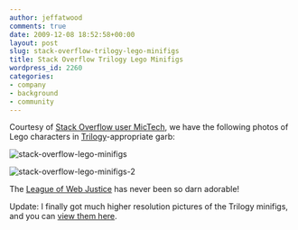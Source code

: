 ```yaml
---
author: jeffatwood
comments: true
date: 2009-12-08 18:52:58+00:00
layout: post
slug: stack-overflow-trilogy-lego-minifigs
title: Stack Overflow Trilogy Lego Minifigs
wordpress_id: 2260
categories:
- company
- background
- community
---
```



Courtesy of [Stack Overflow user MicTech](http://stackoverflow.com/users/69684/mictech), we have the following photos of Lego characters in [Trilogy](http://blog.stackoverflow.com/2009/05/the-stack-overflow-trilogy/)-appropriate garb:



![stack-overflow-lego-minifigs](/blog/images/2009-12-08-stack-overflow-trilogy-lego-minifigs/stack-overflow-lego-minfigs-hires.jpg)



![stack-overflow-lego-minifigs-2](/blog/images/2009-12-08-stack-overflow-trilogy-lego-minifigs/stack-overflow-lego-minfigs-2-hires.jpg)



The [League of Web Justice](http://blog.stackoverflow.com/2009/07/why-cant-you-have-just-one-site/) has never been so darn adorable!



Update: I finally got much higher resolution pictures of the Trilogy minifigs, and you can [view them here](http://www.flickr.com/photos/eggsmclaren/).

